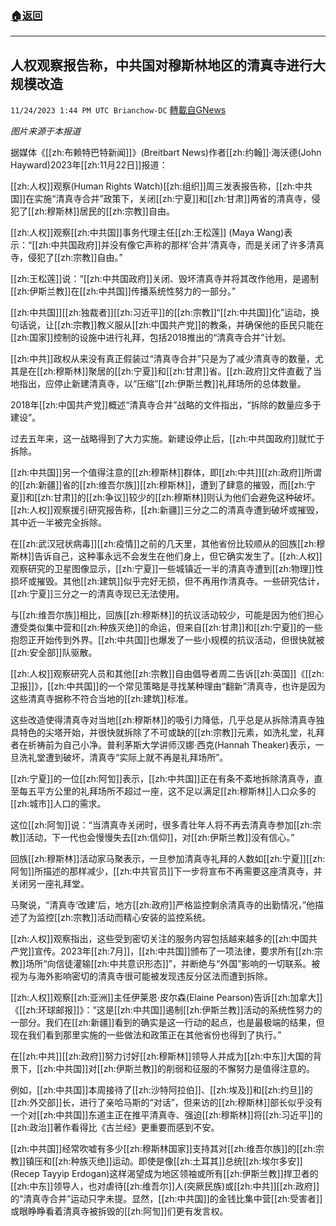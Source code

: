 ###  [:house:返回](README.md)
---


## 人权观察报告称，中共国对穆斯林地区的清真寺进行大规模改造
`11/24/2023 1:44 PM UTC Brianchow-DC` [轉載自GNews](https://gnews.org/articles/2033330)

*图片来源于本报道*

据媒体《[[zh:布赖特巴特新闻]]》(Breitbart News)作者[[zh:约翰]]·海沃德(John Hayward)2023年[[zh:11月22日]]报道：

[[zh:人权]]观察(Human Rights Watch)[[zh:组织]]周三发表报告称，[[zh:中共国]]在实施“清真寺合并”政策下，关闭[[zh:宁夏]]和[[zh:甘肃]]两省的清真寺，侵犯了[[zh:穆斯林]]居民的[[zh:宗教]]自由。

[[zh:人权]]观察[[zh:中共国]]事务代理主任[[zh:王松莲]] (Maya Wang)表示：“[[zh:中共国政府]]并没有像它声称的那样‘合并’清真寺，而是关闭了许多清真寺，侵犯了[[zh:宗教]]自由。”

[[zh:王松莲]]说：“[[zh:中共国政府]]关闭、毁坏清真寺并将其改作他用，是遏制[[zh:伊斯兰教]]在[[zh:中共国]]传播系统性努力的一部分。”

[[zh:中共国]][[zh:独裁者]][[zh:习近平]]的[[zh:宗教]]“[[zh:中共国]]化”运动，换句话说，让[[zh:宗教]]教义服从[[zh:中国共产党]]的教条，并确保他的臣民只能在[[zh:国家]]控制的设施中进行礼拜，包括2018推出的“清真寺合并”计划。

[[zh:中共]]政权从来没有真正假装过“清真寺合并”只是为了减少清真寺的数量，尤其是在[[zh:穆斯林]]聚居的[[zh:宁夏]]和[[zh:甘肃]]省。[[zh:政府]]文件直截了当地指出，应停止新建清真寺，以“压缩”[[zh:伊斯兰教]]礼拜场所的总体数量。

2018年[[zh:中国共产党]]概述“清真寺合并”战略的文件指出，“拆除的数量应多于建设”。

过去五年来，这一战略得到了大力实施。新建设停止后，[[zh:中共国政府]]就忙于拆除。

[[zh:中共国]]另一个值得注意的[[zh:穆斯林]]群体，即[[zh:中共]][[zh:政府]]所谓的[[zh:新疆]]省的[[zh:维吾尔族]][[zh:穆斯林]]，遭到了肆意的摧毁，而[[zh:宁夏]]和[[zh:甘肃]]的[[zh:争议]]较少的[[zh:穆斯林]]则认为他们会避免这种破坏。[[zh:人权]]观察援引研究报告称，[[zh:新疆]]三分之二的清真寺遭到破坏或摧毁，其中近一半被完全拆除。

在[[zh:武汉冠状病毒]][[zh:疫情]]之前的几天里，其他省份比较顺从的回族[[zh:穆斯林]]告诉自己，这种事永远不会发生在他们身上，但它确实发生了。[[zh:人权]]观察研究的卫星图像显示，[[zh:宁夏]]一些城镇近一半的清真寺遭到[[zh:物理]]性损坏或摧毁。其他[[zh:建筑]]似乎完好无损，但不再用作清真寺。一些研究估计，[[zh:宁夏]]三分之一的清真寺现已无法使用。

与[[zh:维吾尔族]]相比，回族[[zh:穆斯林]]的抗议活动较少，可能是因为他们担心遭受类似集中营和[[zh:种族灭绝]]的命运，但来自[[zh:甘肃]]和[[zh:宁夏]]的一些抱怨正开始传到外界。[[zh:中共国]]也爆发了一些小规模的抗议活动，但很快就被[[zh:安全部]]队驱散。

[[zh:人权]]观察研究人员和其他[[zh:宗教]]自由倡导者周二告诉[[zh:英国]]《[[zh:卫报]]》，[[zh:中共国]]的一个常见策略是寻找某种理由“翻新”清真寺，也许是因为这些清真寺据称不符合当地的[[zh:建筑]]标准。

这些改造使得清真寺对当地[[zh:穆斯林]]的吸引力降低，几乎总是从拆除清真寺独具特色的尖塔开始，并很快就拆除了不可或缺的[[zh:宗教]]元素，如洗礼堂，礼拜者在祈祷前为自己小净。普利茅斯大学讲师汉娜·西克(Hannah Theaker)表示，一旦洗礼堂遭到破坏，清真寺“实际上就不再是礼拜场所”。

[[zh:宁夏]]的一位[[zh:阿訇]]表示，[[zh:中共国]]正在有条不紊地拆除清真寺，直至每五平方公里的礼拜场所不超过一座，这不足以满足[[zh:穆斯林]]人口众多的[[zh:城市]]人口的需求。

这位[[zh:阿訇]]说：“当清真寺关闭时，很多青壮年人将不再去清真寺参加[[zh:宗教]]活动，下一代也会慢慢失去[[zh:信仰]]，对[[zh:伊斯兰教]]没有信心。”

回族[[zh:穆斯林]]活动家马聚表示，一旦参加清真寺礼拜的人数如[[zh:宁夏]][[zh:阿訇]]所描述的那样减少，[[zh:中共官员]]下一步将宣布不再需要这座清真寺，并关闭另一座礼拜堂。

马聚说，“清真寺‘改建’后，地方[[zh:政府]]严格监控剩余清真寺的出勤情况，”他描述了为监控[[zh:宗教]]活动而精心安装的监控系统。

[[zh:人权]]观察指出，这些受到密切关注的服务内容包括越来越多的[[zh:中国共产党]]宣传。2023年[[zh:7月]]，[[zh:中共国]]颁布了一项法律，要求所有[[zh:宗教]]场所“向信徒灌输[[zh:中共意识形态]]”，并断绝与“外国”影响的一切联系。被视为与海外影响密切的清真寺很可能被发现违反分区法而遭到拆除。

[[zh:人权]]观察[[zh:亚洲]]主任伊莱恩·皮尔森(Elaine Pearson)告诉[[zh:加拿大]]《[[zh:环球邮报]]》：“这是[[zh:中共国]]遏制[[zh:伊斯兰教]]活动的系统性努力的一部分。我们在[[zh:新疆]]看到的确实是这一行动的起点，也是最极端的结果，但现在我们看到那里实施的一些做法和政策正在其他省份也得到了执行。”

在[[zh:中共]][[zh:政府]]努力讨好[[zh:穆斯林]]领导人并成为[[zh:中东]]大国的背景下，[[zh:中共国]]对[[zh:伊斯兰教]]的削弱和征服的不懈努力是值得注意的。

例如，[[zh:中共国]]本周接待了[[zh:沙特阿拉伯]]、[[zh:埃及]]和[[zh:约旦]]的[[zh:外交部]]长，进行了亲哈马斯的“对话”，但来访的[[zh:穆斯林]]部长似乎没有一个对[[zh:中共国]]东道主正在推平清真寺、强迫[[zh:穆斯林]]将[[zh:习近平]]的[[zh:政治]]著作看得比《古兰经》更重要而感到不安。

[[zh:中共国]]经常吹嘘有多少[[zh:穆斯林国家]]支持其对[[zh:维吾尔族]]的[[zh:宗教]]镇压和[[zh:种族灭绝]]运动。即使是像[[zh:土耳其]]总统[[zh:埃尔多安]] (Recep Tayyip Erdogan)这样渴望成为地区领袖或所有[[zh:伊斯兰教]]捍卫者的[[zh:中东]]领导人，也对虐待[[zh:维吾尔]]人(突厥民族)或[[zh:中共]][[zh:政府]]的“清真寺合并”运动只字未提。显然，[[zh:中共国]]的金钱比集中营[[zh:受害者]]或眼睁睁看着清真寺被拆毁的[[zh:阿訇]]们更有发言权。

